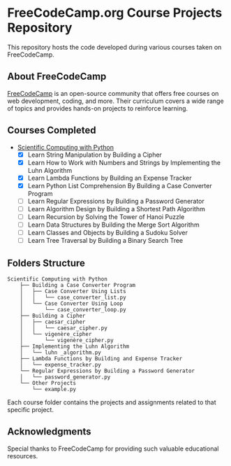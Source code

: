 # FreeCodeCamp.org Course Projects Repository

This repository hosts the code developed during various courses taken on FreeCodeCamp.

## About FreeCodeCamp

[FreeCodeCamp](https://www.freecodecamp.org/) is an open-source community that offers free courses on web development, coding, and more. Their curriculum covers a wide range of topics and provides hands-on projects to reinforce learning.

## Courses Completed

- [Scientific Computing with Python](https://github.com/yonrasgg/freecodecamp/tree/main/Scientific%20Computing%20with%20Python)
  - [X] Learn String Manipulation by Building a Cipher
  - [X] Learn How to Work with Numbers and Strings by Implementing the Luhn Algorithm
  - [X] Learn Lambda Functions by Building an Expense Tracker
  - [X] Learn Python List Comprehension By Building a Case Converter Program
  - [ ] Learn Regular Expressions by Building a Password Generator
  - [ ] Learn Algorithm Design by Building a Shortest Path Algorithm
  - [ ] Learn Recursion by Solving the Tower of Hanoi Puzzle
  - [ ] Learn Data Structures by Building the Merge Sort Algorithm
  - [ ] Learn Classes and Objects by Building a Sudoku Solver
  - [ ] Learn Tree Traversal by Building a Binary Search Tree

## Folders Structure

```
Scientific Computing with Python
    ├── Building a Case Converter Program
    │   ├── Case Converter Using Lists
    │   │   └── case_converter_list.py
    │   └── Case Converter Using Loop
    │       └── case_converter_loop.py
    ├── Building a Cipher
    │   ├── caesar_cipher
    │   │   └── caesar_cipher.py
    │   └── vigenère_cipher
    │       └── vigenère_cipher.py
    ├── Implementing the Luhn Algorithm
    │   └── luhn _algorithm.py
    ├── Lambda Functions by Building and Expense Tracker
    │   └── expense_tracker.py
    └── Regular Expressions by Building a Password Generator
    │   └── password_generator.py
    └── Other Projects
        └── example.py
```

Each course folder contains the projects and assignments related to that specific project.

## Acknowledgments

Special thanks to FreeCodeCamp for providing such valuable educational resources.
